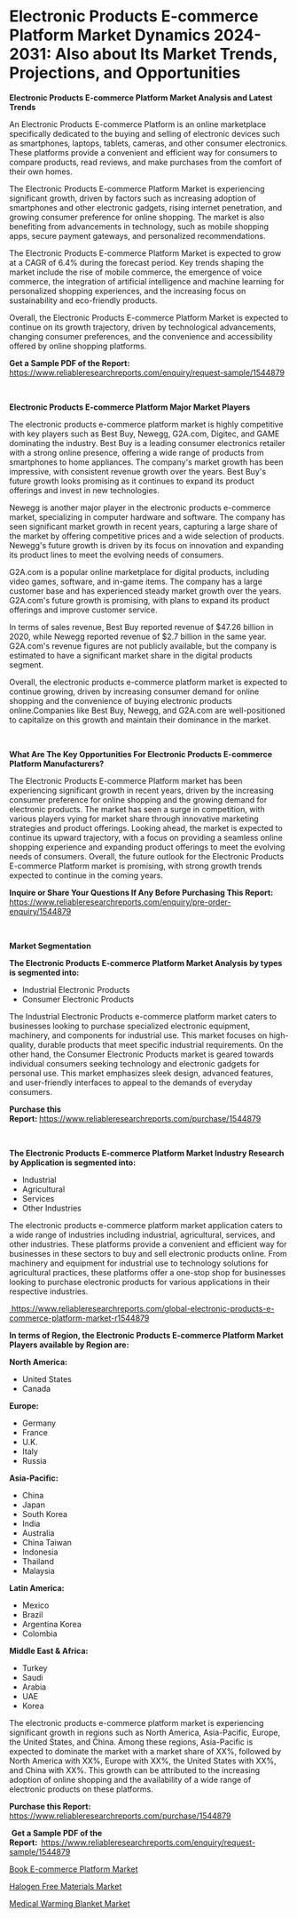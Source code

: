 <p><h1>Electronic Products E-commerce Platform Market Dynamics 2024-2031: Also about Its Market Trends, Projections, and Opportunities</h1></p><p><strong>Electronic Products E-commerce Platform Market Analysis and Latest Trends</strong></p>
<p><p>An Electronic Products E-commerce Platform is an online marketplace specifically dedicated to the buying and selling of electronic devices such as smartphones, laptops, tablets, cameras, and other consumer electronics. These platforms provide a convenient and efficient way for consumers to compare products, read reviews, and make purchases from the comfort of their own homes.</p><p>The Electronic Products E-commerce Platform Market is experiencing significant growth, driven by factors such as increasing adoption of smartphones and other electronic gadgets, rising internet penetration, and growing consumer preference for online shopping. The market is also benefiting from advancements in technology, such as mobile shopping apps, secure payment gateways, and personalized recommendations.</p><p>The Electronic Products E-commerce Platform Market is expected to grow at a CAGR of 6.4% during the forecast period. Key trends shaping the market include the rise of mobile commerce, the emergence of voice commerce, the integration of artificial intelligence and machine learning for personalized shopping experiences, and the increasing focus on sustainability and eco-friendly products.</p><p>Overall, the Electronic Products E-commerce Platform Market is expected to continue on its growth trajectory, driven by technological advancements, changing consumer preferences, and the convenience and accessibility offered by online shopping platforms.</p></p>
<p><strong>Get a Sample PDF of the Report:&nbsp;</strong> <a href="https://www.reliableresearchreports.com/enquiry/request-sample/1544879">https://www.reliableresearchreports.com/enquiry/request-sample/1544879</a></p>
<p>&nbsp;</p>
<p><strong>Electronic Products E-commerce Platform Major Market Players</strong></p>
<p><p>The electronic products e-commerce platform market is highly competitive with key players such as Best Buy, Newegg, G2A.com, Digitec, and GAME dominating the industry. Best Buy is a leading consumer electronics retailer with a strong online presence, offering a wide range of products from smartphones to home appliances. The company's market growth has been impressive, with consistent revenue growth over the years. Best Buy's future growth looks promising as it continues to expand its product offerings and invest in new technologies.</p><p>Newegg is another major player in the electronic products e-commerce market, specializing in computer hardware and software. The company has seen significant market growth in recent years, capturing a large share of the market by offering competitive prices and a wide selection of products. Newegg's future growth is driven by its focus on innovation and expanding its product lines to meet the evolving needs of consumers.</p><p>G2A.com is a popular online marketplace for digital products, including video games, software, and in-game items. The company has a large customer base and has experienced steady market growth over the years. G2A.com's future growth is promising, with plans to expand its product offerings and improve customer service.</p><p>In terms of sales revenue, Best Buy reported revenue of $47.26 billion in 2020, while Newegg reported revenue of $2.7 billion in the same year. G2A.com's revenue figures are not publicly available, but the company is estimated to have a significant market share in the digital products segment.</p><p>Overall, the electronic products e-commerce platform market is expected to continue growing, driven by increasing consumer demand for online shopping and the convenience of buying electronic products online.Companies like Best Buy, Newegg, and G2A.com are well-positioned to capitalize on this growth and maintain their dominance in the market.</p></p>
<p>&nbsp;</p>
<p><strong>What Are The Key Opportunities For Electronic Products E-commerce Platform Manufacturers?</strong></p>
<p><p>The Electronic Products E-commerce Platform market has been experiencing significant growth in recent years, driven by the increasing consumer preference for online shopping and the growing demand for electronic products. The market has seen a surge in competition, with various players vying for market share through innovative marketing strategies and product offerings. Looking ahead, the market is expected to continue its upward trajectory, with a focus on providing a seamless online shopping experience and expanding product offerings to meet the evolving needs of consumers. Overall, the future outlook for the Electronic Products E-commerce Platform market is promising, with strong growth trends expected to continue in the coming years.</p></p>
<p><strong>Inquire or Share Your Questions If Any Before Purchasing This Report:</strong> <a href="https://www.reliableresearchreports.com/enquiry/pre-order-enquiry/1544879">https://www.reliableresearchreports.com/enquiry/pre-order-enquiry/1544879</a></p>
<p>&nbsp;</p>
<p><strong>Market Segmentation</strong></p>
<p><strong>The Electronic Products E-commerce Platform Market Analysis by types is segmented into:</strong></p>
<p><ul><li>Industrial Electronic Products</li><li>Consumer Electronic Products</li></ul></p>
<p><p>The Industrial Electronic Products e-commerce platform market caters to businesses looking to purchase specialized electronic equipment, machinery, and components for industrial use. This market focuses on high-quality, durable products that meet specific industrial requirements. On the other hand, the Consumer Electronic Products market is geared towards individual consumers seeking technology and electronic gadgets for personal use. This market emphasizes sleek design, advanced features, and user-friendly interfaces to appeal to the demands of everyday consumers.</p></p>
<p><strong>Purchase this Report:&nbsp;</strong><a href="https://www.reliableresearchreports.com/purchase/1544879">https://www.reliableresearchreports.com/purchase/1544879</a></p>
<p>&nbsp;</p>
<p><strong>The Electronic Products E-commerce Platform Market Industry Research by Application is segmented into:</strong></p>
<p><ul><li>Industrial</li><li>Agricultural</li><li>Services</li><li>Other Industries</li></ul></p>
<p><p>The electronic products e-commerce platform market application caters to a wide range of industries including industrial, agricultural, services, and other industries. These platforms provide a convenient and efficient way for businesses in these sectors to buy and sell electronic products online. From machinery and equipment for industrial use to technology solutions for agricultural practices, these platforms offer a one-stop shop for businesses looking to purchase electronic products for various applications in their respective industries.</p></p>
<p><a href="https://www.reliableresearchreports.com/global-electronic-products-e-commerce-platform-market-r1544879">&nbsp;https://www.reliableresearchreports.com/global-electronic-products-e-commerce-platform-market-r1544879</a></p>
<p><strong>In terms of Region, the Electronic Products E-commerce Platform Market Players available by Region are:</strong></p>
<p>
    <p> <strong> North America: </strong>
        <ul>
            <li>United States</li>
            <li>Canada</li>
        </ul>
        </p> 
    <p> <strong> Europe: </strong>
        <ul>
            <li>Germany</li>
            <li>France</li>
            <li>U.K.</li>
            <li>Italy</li>
            <li>Russia</li>
        </ul>
        </p> 
    <p> <strong> Asia-Pacific: </strong>
        <ul>
            <li>China</li>
            <li>Japan</li>
            <li>South Korea</li>
            <li>India</li>
            <li>Australia</li>
            <li>China Taiwan</li>
            <li>Indonesia</li>
            <li>Thailand</li>
            <li>Malaysia</li>
        </ul>
        </p> 
    <p> <strong> Latin America: </strong>
        <ul>
            <li>Mexico</li>
            <li>Brazil</li>
            <li>Argentina Korea</li>
            <li>Colombia</li>
        </ul>
        </p> 
    <p> <strong> Middle East & Africa: </strong>
        <ul>
            <li>Turkey</li>
            <li>Saudi</li>
            <li>Arabia</li>
            <li>UAE</li>
            <li>Korea</li>
        </ul>
    </p>
    </p>
<p><p>The electronic products e-commerce platform market is experiencing significant growth in regions such as North America, Asia-Pacific, Europe, the United States, and China. Among these regions, Asia-Pacific is expected to dominate the market with a market share of XX%, followed by North America with XX%, Europe with XX%, the United States with XX%, and China with XX%. This growth can be attributed to the increasing adoption of online shopping and the availability of a wide range of electronic products on these platforms.</p></p>
<p><strong>Purchase this Report: </strong><a href="https://www.reliableresearchreports.com/purchase/1544879">https://www.reliableresearchreports.com/purchase/1544879</a></p>
<p>&nbsp;<strong>Get a Sample PDF of the Report:&nbsp;&nbsp;</strong><a href="https://www.reliableresearchreports.com/enquiry/request-sample/1544879">https://www.reliableresearchreports.com/enquiry/request-sample/1544879</a></p>
<p><strong></strong></p>
<p><p><a href="https://github.com/lbird53714/Market-Research-Report-List-4/blob/main/book-e-commerce-platform-market.md">Book E-commerce Platform Market</a></p><p><a href="https://www.linkedin.com/pulse/halogen-free-materials-market-size-focuses-dynamics-in-depth-tfgge">Halogen Free Materials Market</a></p><p><a href="https://www.linkedin.com/pulse/medical-warming-blanket-market-trends-analysis-forecasted-5bree?trackingId=eZwzBl8v6VrwSrtVN11ibQ%3D%3D">Medical Warming Blanket Market</a></p></p>